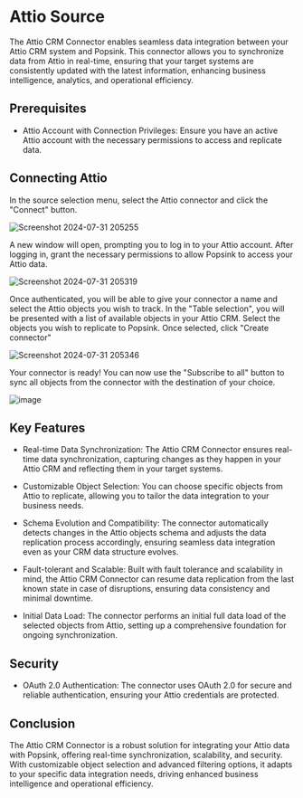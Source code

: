 # Attio Source

The Attio CRM Connector enables seamless data integration between your Attio CRM system and Popsink. This connector allows you to synchronize data from Attio in real-time, ensuring that your target systems are consistently updated with the latest information, enhancing business intelligence, analytics, and operational efficiency.

## Prerequisites
- Attio Account with Connection Privileges: Ensure you have an active Attio account with the necessary permissions to access and replicate data.

## Connecting Attio

In the source selection menu, select the Attio connector and click the "Connect" button.

![Screenshot 2024-07-31 205255](https://github.com/user-attachments/assets/64d88815-d2a4-4068-9863-905d17577b80)

A new window will open, prompting you to log in to your Attio account.
After logging in, grant the necessary permissions to allow Popsink to access your Attio data.

![Screenshot 2024-07-31 205319](https://github.com/user-attachments/assets/9845f0ee-9718-493b-a330-1eaad30659bd)

Once authenticated, you will be able to give your connector a name and select the Attio objects you wish to track.
In the "Table selection", you will be presented with a list of available objects in your Attio CRM.
Select the objects you wish to replicate to Popsink.
Once selected, click "Create connector"

![Screenshot 2024-07-31 205346](https://github.com/user-attachments/assets/95cbebcb-7092-40dd-9b74-adf9a98c4bce)

Your connector is ready! You can now use the "Subscribe to all" button to sync all objects from the connector with the destination of your choice.

![image](https://github.com/user-attachments/assets/3e72aa1a-d8a9-47e6-a35b-2015d4970f64)

## Key Features
- Real-time Data Synchronization: The Attio CRM Connector ensures real-time data synchronization, capturing changes as they happen in your Attio CRM and reflecting them in your target systems.

- Customizable Object Selection: You can choose specific objects from Attio to replicate, allowing you to tailor the data integration to your business needs.

- Schema Evolution and Compatibility: The connector automatically detects changes in the Attio objects schema and adjusts the data replication process accordingly, ensuring seamless data integration even as your CRM data structure evolves.

- Fault-tolerant and Scalable: Built with fault tolerance and scalability in mind, the Attio CRM Connector can resume data replication from the last known state in case of disruptions, ensuring data consistency and minimal downtime.

- Initial Data Load: The connector performs an initial full data load of the selected objects from Attio, setting up a comprehensive foundation for ongoing synchronization.

## Security
- OAuth 2.0 Authentication: The connector uses OAuth 2.0 for secure and reliable authentication, ensuring your Attio credentials are protected.

## Conclusion
The Attio CRM Connector is a robust solution for integrating your Attio data with Popsink, offering real-time synchronization, scalability, and security. With customizable object selection and advanced filtering options, it adapts to your specific data integration needs, driving enhanced business intelligence and operational efficiency.
